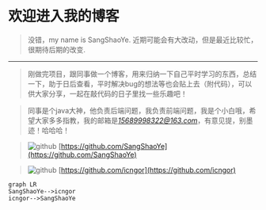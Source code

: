 # 欢迎进入我的博客
>  没错，my name is SangShaoYe.
>  近期可能会有大改动，但是最近比较忙，很期待后期的改变.

---

> 刚做完项目，跟同事做一个博客，用来归纳一下自己平时学习的东西，总结一下，助于日后查看，平时解决bug的想法等也会贴上去（附代码），可以供大家分享，一起在敲代码的日子里找一些乐趣吧！

>同事是个java大神，他负责后端问题，我负责前端问题，我是个小白哦，希望大家多多指教，我的邮箱是*15689998322@163.com*，有意见提，别墨迹！哈哈哈！

>![github](https://avatars0.githubusercontent.com/u/32757145?s=40&v=4) 
[https://github.com/SangShaoYe](https://github.com/SangShaoYe)

>![github](https://avatars2.githubusercontent.com/u/11188837?s=40&v=4) 
[https://github.com/icngor](https://github.com/icngor)

```
graph LR
SangShaoYe-->icngor
icngor-->SangShaoYe
```